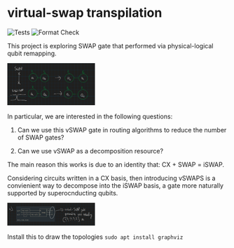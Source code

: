 # virtual-swap transpilation

![Tests](https://github.com/Pitt-JonesLab/virtual-swap/actions/workflows/tests.yml/badge.svg?branch=main)
![Format Check](https://github.com/Pitt-JonesLab/virtual-swap/actions/workflows/format-check.yml/badge.svg?branch=main)

This project is exploring SWAP gate that performed via physical-logical qubit remapping.

<img src="images/vswap.png" width="200" />

In particular, we are interested in the following questions:

1. Can we use this vSWAP gate in routing algorithms to reduce the number of SWAP gates?

2. Can we use vSWAP as a decomposition resource?

The main reason this works is due to an identity that:
CX + SWAP = iSWAP.

Considering circuits written in a CX basis, then introducing vSWAPS is a convienient way to decompose into the iSWAP basis, a gate more naturally supported by superocnducting qubits.

<img src="images/decomp.png" width="200" />

Install this to draw the topologies
`sudo apt install graphviz`
